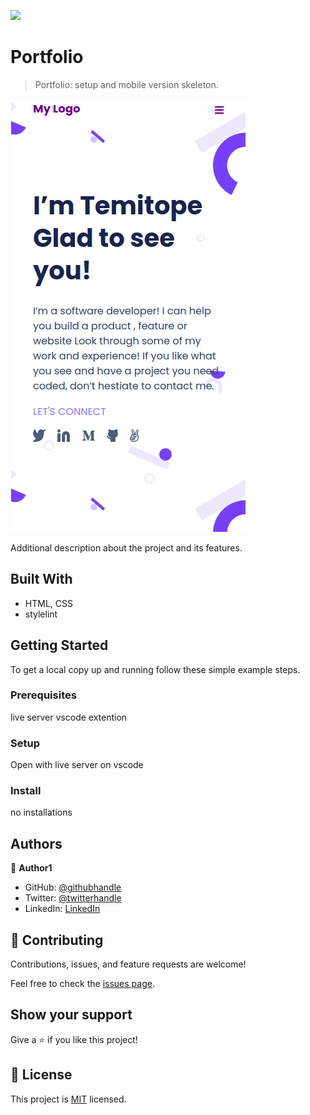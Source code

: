 ![](https://img.shields.io/badge/Microverse-blueviolet)

# Portfolio

> Portfolio: setup and mobile version skeleton.

![screenshot](./app_screenshot.png)

Additional description about the project and its features.

## Built With

- HTML, CSS
- stylelint

## Getting Started
To get a local copy up and running follow these simple example steps.

### Prerequisites
live server vscode extention
### Setup
Open with live server on vscode
### Install
no installations

## Authors

👤 **Author1**

- GitHub: [@githubhandle](https://github.com/topeogunleye)
- Twitter: [@twitterhandle](https://twitter.com/topeogunleye21)
- LinkedIn: [LinkedIn](https://linkedin.com/in/ogunleye)

## 🤝 Contributing

Contributions, issues, and feature requests are welcome!

Feel free to check the [issues page](https://github.com/topeogunleye/Portfolio-1/issues).

## Show your support

Give a ⭐️ if you like this project!


## 📝 License

This project is [MIT](./MIT.md) licensed.